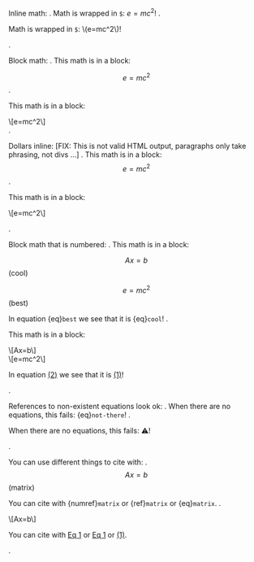 Inline math:
.
Math is wrapped in `$`: $e=mc^2$!
.
<p>Math is wrapped in <code>$</code>: <span class="math">\(e=mc^2\)</span>!</p>
.

Block math:
.
This math is in a block:

$$e=mc^2$$
.
<p>This math is in a block:</p>
<div class="math">\[e=mc^2\]</div>
.

Dollars inline: [FIX: This is not valid HTML output, paragraphs only take phrasing, not divs ...]
.
This math is in a block: $$e=mc^2$$
.
<p>This math is in a block: <div class="math">\[e=mc^2\]</div></p>
.

Block math that is numbered:
.
This math is in a block:

$$Ax=b$$ (cool)

$$e=mc^2$$ (best)

In equation {eq}`best` we see that it is {eq}`cool`!
.
<p>This math is in a block:</p>
<div class="math numbered" id="eq-cool" number="1">\[Ax=b\]</div>
<div class="math numbered" id="eq-best" number="2">\[e=mc^2\]</div>
<p>In equation <a href="#eq-best">(2)</a> we see that it is <a href="#eq-cool">(1)</a>!</p>
.

References to non-existent equations look ok:
.
When there are no equations, this fails: {eq}`not-there`!
.
<p>When there are no equations, this fails: <span title="No equation 'not-there' found.">⚠️</span>!</p>
.

You can use different things to cite with:
.
$$Ax=b$$ (matrix)

You can cite with {numref}`matrix` or {ref}`matrix` or {eq}`matrix`.
.
<div class="math numbered" id="eq-matrix" number="1">\[Ax=b\]</div>
<p>You can cite with <a href="#eq-matrix">Eq 1</a> or <a href="#eq-matrix">Eq 1</a> or <a href="#eq-matrix">(1)</a>.</p>
.

